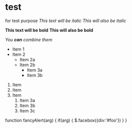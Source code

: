 # test
for test purpose
*This text will be italic*
_This will also be italic_

**This text will be bold**
__This will also be bold__

_You **can** combine them_

* Item 1
* Item 2
  * Item 2a
  * Item 2b
    * Item 3a
    * Item 3b

1. Item 
1. Item 
1. Item 
   1. Item 3a
   1. Item 3b
   1. Item 3c


 function fancyAlert(arg) {
      if(arg) {
        $.facebox({div:'#foo'})
      }
    }
